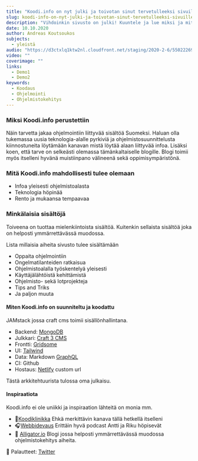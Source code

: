 ```yaml
---
title: "Koodi.info on nyt julki ja toivotan sinut tervetulleeksi sivuille"
slug: koodi-info-on-nyt-julki-ja-toivotan-sinut-tervetulleeksi-sivuille
description: "Vihdoinkin sivusto on julki! Kuuntele ja lue miksi ja mitä Koodi.info on sekä minkälaista sisältöä luvassa."
date: 10.10.2020
author: Andreas Koutsoukos
subjects:
  - yleistä
audio: "https://d3ctxlq1ktw2nl.cloudfront.net/staging/2020-2-6/55022269-44100-2-05e9cebf9e12f.m4a"
video: ""
coverimage: ""
links:
  - Demo1
  - Demo2
keywords:
  - Koodaus
  - Ohjelmointi
  - Ohjelmistokehitys
---
```


### Miksi Koodi.info perustettiin

Näin tarvetta jakaa ohjelmointiin liittyvää sisältöä Suomeksi.
Haluan olla tukemassa uusia teknologia-alalle pyrkiviä ja ohjelmistosuunnittelusta kiinnostuneita löytämään kanavan mistä löytää alaan liittyvää infoa. Lisäksi koen, että tarve on selkeästi olemassa tämänkaltaiselle blogille. Blogi toimii myös itselleni hyvänä muistiinpano välineenä sekä oppimisympäristönä.

### Mitä Koodi.info mahdollisesti tulee olemaan

- Infoa yleisesti ohjelmistoalasta
- Teknologia höpinää
- Rento ja mukaansa tempaavaa

### Minkälaisia sisältöjä

Toiveena on tuottaa mielenkiintoista sisältöä. Kuitenkin sellaista sisältöä joka on helposti ymmärrettävässä muodossa.

Lista millaisia aiheita sivusto tulee sisältämään

- Oppaita ohjelmointiin
- Ongelmatilanteiden ratkaisua
- Ohjelmistoalalla työskentelyä yleisesti
- Käyttäjälähtöistä kehittämistä
- Ohjelmisto- sekä Iotprojekteja
- Tips and Triks
- Ja paljon muuta

#### Miten Koodi.info on suunniteltu ja koodattu

JAMstack jossa craft cms toimii sisällönhallintana.

- Backend: [MongoDB](https://www.mongodb.com/)
- Julkkari: [Craft 3 CMS](https://craftcms.com/)
- Frontti: [Gridsome](https://gridsome.org/)
- UI: [Tailwind](https://tailwindcss.com/)
- Data: Markdown [GraphQL](https://graphql.org/learn/)
- CI: Github
- Hostaus: [Netlify](https://www.netlify.com/) custom url

Tästä arkkitehtuurista tulossa oma julkaisu.

#### Inspiraatiota

Koodi.info ei ole uniikki ja inspiraation lähteitä on monia mm.

- 💬[Koodiklinikka](https://koodiklinikka.fi/) Ehkä merkittävin kanava tällä hetkellä itselleni
- 🎧[Webbidevaus](https://webbidevaus.fi/) Erittäin hyvä podcast Antti ja Riku höpisevät
- 📖 [Alligator.io](https://alligator.io/) Blogi jossa helposti ymmärrettävässä muodossa ohjelmistokehitys aiheita.

👋 Palautteet: [Twitter](https://twitter.com/vj_andrei/)
